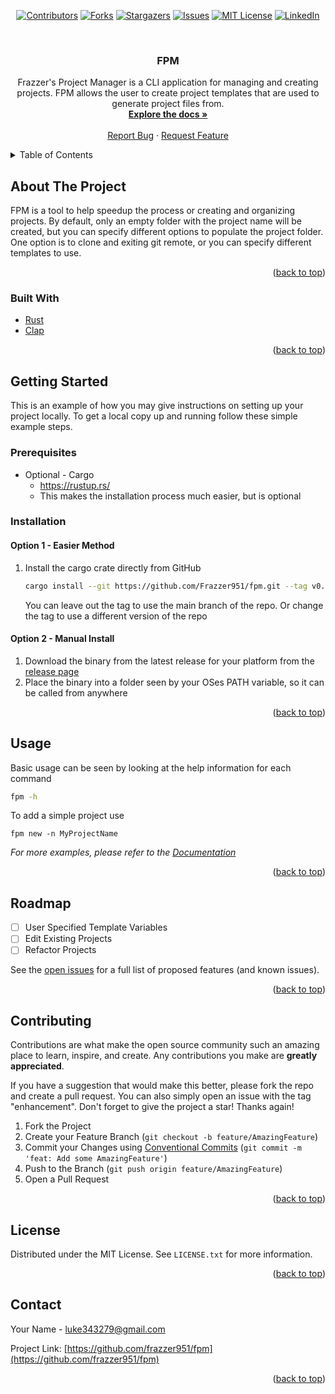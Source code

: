 <div id="top"></div>

<!-- PROJECT SHIELDS -->
<div align="center">

[![Contributors][contributors-shield]][contributors-url]
[![Forks][forks-shield]][forks-url]
[![Stargazers][stars-shield]][stars-url]
[![Issues][issues-shield]][issues-url]
[![MIT License][license-shield]][license-url]
[![LinkedIn][linkedin-shield]][linkedin-url]

</div>

<!-- PROJECT LOGO -->
<br />
<div align="center">
<h3 align="center">FPM</h3>

  <p align="center">
    Frazzer's Project Manager is a CLI application for managing and creating projects. FPM allows the user to create project templates that are used to generate project files from. 
    <br />
    <a href="https://github.com/frazzer951/fpm"><strong>Explore the docs »</strong></a>
    <br />
    <br />
    <a href="https://github.com/frazzer951/fpm/issues">Report Bug</a>
    ·
    <a href="https://github.com/frazzer951/fpm/issues">Request Feature</a>
  </p>
</div>



<!-- TABLE OF CONTENTS -->
<details>
  <summary>Table of Contents</summary>
  <ol>
    <li>
      <a href="#about-the-project">About The Project</a>
      <ul>
        <li><a href="#built-with">Built With</a></li>
      </ul>
    </li>
    <li>
      <a href="#getting-started">Getting Started</a>
      <ul>
        <li><a href="#prerequisites">Prerequisites</a></li>
        <li><a href="#installation">Installation</a></li>
      </ul>
    </li>
    <li><a href="#usage">Usage</a></li>
    <li><a href="#roadmap">Roadmap</a></li>
    <li><a href="#contributing">Contributing</a></li>
    <li><a href="#license">License</a></li>
    <li><a href="#contact">Contact</a></li>
  </ol>
</details>



<!-- ABOUT THE PROJECT -->

## About The Project

FPM is a tool to help speedup the process or creating and organizing projects. By default, only an empty folder with the
project name will be created, but you can specify different options to populate the project folder. One option is to
clone and exiting git remote, or you can specify different templates to use.

<p align="right">(<a href="#top">back to top</a>)</p>

### Built With

* [Rust](https://www.rust-lang.org/)
* [Clap](https://github.com/clap-rs/clap)

<p align="right">(<a href="#top">back to top</a>)</p>



<!-- GETTING STARTED -->

## Getting Started

This is an example of how you may give instructions on setting up your project locally.
To get a local copy up and running follow these simple example steps.

### Prerequisites

* Optional - Cargo
    - https://rustup.rs/
    - This makes the installation process much easier, but is optional

### Installation

#### Option 1 - Easier Method

1. Install the cargo crate directly from GitHub
   ```sh
   cargo install --git https://github.com/Frazzer951/fpm.git --tag v0.2.0
   ```
   You can leave out the tag to use the main branch of the repo. Or change the tag to use a different version of the
   repo

#### Option 2 - Manual Install

1. Download the binary from the latest release for your platform from
   the [release page](https://github.com/Frazzer951/fpm/releases)
2. Place the binary into a folder seen by your OSes PATH variable, so it can be called from anywhere

<p align="right">(<a href="#top">back to top</a>)</p>



<!-- USAGE EXAMPLES -->

## Usage

Basic usage can be seen by looking at the help information for each command

```sh
fpm -h
```

To add a simple project use

```shell
fpm new -n MyProjectName
```

_For more examples, please refer to the [Documentation](https://github.com/Frazzer951/fpm/wiki)_

<p align="right">(<a href="#top">back to top</a>)</p>



<!-- ROADMAP -->

## Roadmap

- [ ] User Specified Template Variables
- [ ] Edit Existing Projects
- [ ] Refactor Projects

See the [open issues](https://github.com/frazzer951/fpm/issues) for a full list of proposed features (and known issues).

<p align="right">(<a href="#top">back to top</a>)</p>



<!-- CONTRIBUTING -->

## Contributing

Contributions are what make the open source community such an amazing place to learn, inspire, and create. Any
contributions you make are **greatly appreciated**.

If you have a suggestion that would make this better, please fork the repo and create a pull request. You can also
simply open an issue with the tag "enhancement".
Don't forget to give the project a star! Thanks again!

1. Fork the Project
2. Create your Feature Branch (`git checkout -b feature/AmazingFeature`)
3. Commit your Changes
   using [Conventional Commits](https://www.conventionalcommits.org/en/v1.0.0/) (`git commit -m 'feat: Add some AmazingFeature'`)
4. Push to the Branch (`git push origin feature/AmazingFeature`)
5. Open a Pull Request

<p align="right">(<a href="#top">back to top</a>)</p>



<!-- LICENSE -->

## License

Distributed under the MIT License. See `LICENSE.txt` for more information.

<p align="right">(<a href="#top">back to top</a>)</p>



<!-- CONTACT -->

## Contact

Your Name - luke343279@gmail.com

Project Link: [https://github.com/frazzer951/fpm](https://github.com/frazzer951/fpm)

<p align="right">(<a href="#top">back to top</a>)</p>




<!-- MARKDOWN LINKS & IMAGES -->
<!-- https://www.markdownguide.org/basic-syntax/#reference-style-links -->

[contributors-shield]: https://img.shields.io/github/contributors/frazzer951/fpm.svg?style=for-the-badge

[contributors-url]: https://github.com/frazzer951/fpm/graphs/contributors

[forks-shield]: https://img.shields.io/github/forks/frazzer951/fpm.svg?style=for-the-badge

[forks-url]: https://github.com/frazzer951/fpm/network/members

[stars-shield]: https://img.shields.io/github/stars/frazzer951/fpm.svg?style=for-the-badge

[stars-url]: https://github.com/frazzer951/fpm/stargazers

[issues-shield]: https://img.shields.io/github/issues/frazzer951/fpm.svg?style=for-the-badge

[issues-url]: https://github.com/frazzer951/fpm/issues

[license-shield]: https://img.shields.io/github/license/frazzer951/fpm?style=for-the-badge

[license-url]: https://github.com/Frazzer951/fpm/blob/main/LICENSE

[linkedin-shield]: https://img.shields.io/badge/-LinkedIn-black.svg?style=for-the-badge&logo=linkedin&colorB=555

[linkedin-url]: https://linkedin.com/in/luke-eltiste
